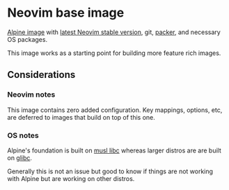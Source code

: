 # Neovim base image

[Alpine image](https://hub.docker.com/_/alpine) with
[latest Neovim stable version](https://github.com/neovim/neovim/tree/stable),
git,
[packer](https://github.com/wbthomason/packer.nvim "Neovim plugin manager"),
and necessary OS packages.

This image works as a starting point for building more feature rich images.

## Considerations

### Neovim notes

This image contains zero added configuration. Key mappings, options, etc, are
deferred to images that build on top of this one.

### OS notes

Alpine's foundation is built on [musl libc](https://musl.libc.org/) whereas
larger distros are are built on [glibc](https://www.gnu.org/software/libc/).

Generally this is not an issue but good to know if things are not working
with Alpine but are working on other distros.
